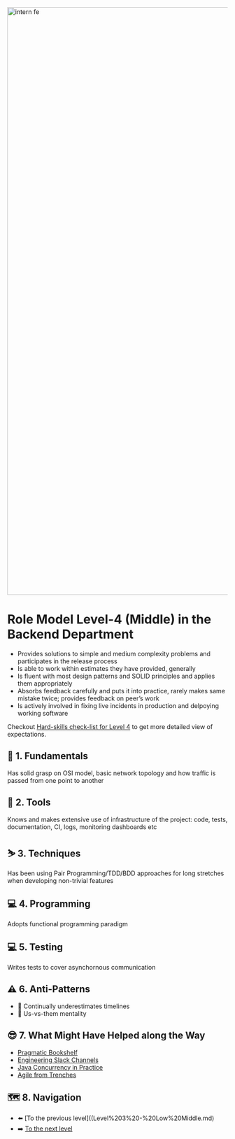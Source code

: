 <img width="1344" alt="intern fe" src="https://user-images.githubusercontent.com/47868427/120193769-76582a00-c225-11eb-933e-838a79fe33a8.png">

# Role Model Level-4 (Middle) in the Backend Department
- Provides solutions to simple and medium complexity problems and participates in the release process
- Is able to work within estimates they have provided, generally
- Is fluent with most design patterns and SOLID principles and applies them appropriately
- Absorbs feedback carefully and puts it into practice, rarely makes same mistake twice; provides feedback on peer’s work
- Is actively involved in fixing live incidents in production and delpoying working software

Checkout [Hard-skills check-list for Level 4](https://docs.google.com/spreadsheets/d/1Tu1rYjERCJYOxHWOK1qulFuNGsv5ObxORKWsJtqd38s/edit#gid=794128633) to get more detailed view of expectations.

## 🔄 1. Fundamentals
Has solid grasp on OSI model, basic network topology and how traffic is passed from one point to another

## 🧰 2. Tools
Knows and makes extensive use of infrastructure of the project: code, tests, documentation, CI, logs, monitoring dashboards etc

## ⛷️ 3. Techniques
Has been using Pair Programming/TDD/BDD approaches for long stretches when developing non-trivial features

## 💻 4. Programming
Adopts functional programming paradigm

## 💻 5. Testing
Writes tests to cover asynchornous communication

## ⚠️ 6. Anti-Patterns
- :roller_coaster: Continually underestimates timelines
- :fu: Us-vs-them mentality

## 😎 7. What Might Have Helped along the Way
- [Pragmatic Bookshelf](https://pragprog.com/titles/tpp20/the-pragmatic-programmer-20th-anniversary-edition/)
- [Engineering Slack Channels](https://apiumhub.com/tech-blog-barcelona/top-14-slack-channels-software-developers/)
- [Java Concurrency in Practice](https://jcip.net/)
- [Agile from Trenches](https://www.infoq.com/minibooks/scrum-xp-from-the-trenches-2/)

## 🗺️ 8. Navigation
- ⬅️ [To the previous level]((Level%203%20-%20Low%20Middle.md)
- ➡️ [To the next level](Level%205%20-%20High%20Middle.md)
